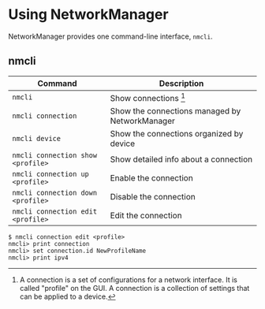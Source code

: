 # Using NetworkManager

NetworkManager provides one command-line interface, `nmcli`.

## nmcli

| Command | Description |
|---------|-------------|
| `nmcli` | Show connections [^1] |
| `nmcli connection` | Show the connections managed by NetworkManager |
| `nmcli device` | Show the connections organized by device |
| `nmcli connection show <profile>` | Show detailed info about a connection |
| `nmcli connection up <profile>` | Enable the connection |
| `nmcli connection down <profile>` | Disable the connection |
| `nmcli connection edit <profile>` | Edit the connection |

[^1]: A connection is a set of configurations for a network interface. It is called "profile" on the GUI. A connection is a collection of settings that can be applied to a device.

```
$ nmcli connection edit <profile>
nmcli> print connection
nmcli> set connection.id NewProfileName
nmcli> print ipv4
```
